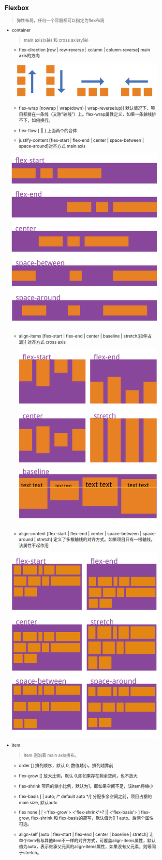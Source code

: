 ## Flexbox

  > 弹性布局，任何一个容器都可以指定为flex布局

* container

  > main axis(x轴) 和 cross axis(y轴)

  - flex-direction [row | row-reverse | column | column-reverse] main axis的方向

  ![](./images/direction.png)

  - flex-wrap [nowrap | wrap(down) | wrap-reverse(up)] 默认情况下，项目都排在一条线（又称”轴线”）上。flex-wrap属性定义，如果一条轴线排不下，如何换行。

  - flex-flow [<flex-direction> || <flex-wrap>] 上面两个的合体

  - justify-content [flex-start | flex-end | center | space-between | space-around]对齐方式 main axis

  ![](./images/justify.png)

  - align-items [flex-start | flex-end | center | baseline | stretch(拉伸占满)] 对齐方式 cross axis

    ![](./images/align.png)

  - align-content [flex-start | flex-end | center | space-between | space-around | stretch] 定义了多根轴线的对齐方式。如果项目只有一根轴线，该属性不起作用

  ![](./images/align-content.png)

* item

  > item 则沿着 main axis排布。

  - order [<integer>] 排列顺序，默认 0, 数值越小，排列越靠前

  - flex-grow [<number>] 放大比例，默认 0,即如果存在剩余空间，也不放大.

  - flex-shrink 项目的缩小比例，默认为1，即如果空间不足，该item将缩小

  - flex-basis [<length> | auto; /* default auto \*/] 分配多余空间之前，项目占据的 main size, 默认auto

  - flex none | [ <'flex-grow'> <'flex-shrink'>? || <'flex-basis'> ] flex-grow, flex-shrink 和 flex-basis的简写，默认值为0 1 auto。后两个属性可选。

  - align-self [auto | flex-start | flex-end | center | baseline | stretch] 让单个item有与其他item不一样的对齐方式，可覆盖align-items属性，默认值为auto，表示继承父元素的align-items属性，如果没有父元素，则等同于stretch。
